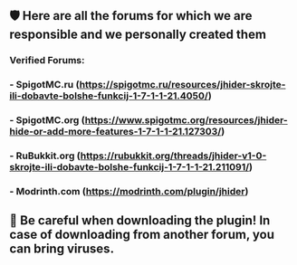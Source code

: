 ## 🛡️ Here are all the forums for which we are responsible and we personally created them
### Verified Forums:
### - SpigotMC.ru (https://spigotmc.ru/resources/jhider-skrojte-ili-dobavte-bolshe-funkcij-1-7-1-1-21.4050/)
### - SpigotMC.org (https://www.spigotmc.org/resources/jhider-hide-or-add-more-features-1-7-1-1-21.127303/)
### - RuBukkit.org (https://rubukkit.org/threads/jhider-v1-0-skrojte-ili-dobavte-bolshe-funkcij-1-7-1-1-21.211091/)
### - Modrinth.com (https://modrinth.com/plugin/jhider)

## 🚨 Be careful when downloading the plugin! In case of downloading from another forum, you can bring viruses.
